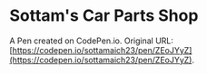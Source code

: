 # Sottam's Car Parts Shop

A Pen created on CodePen.io. Original URL: [https://codepen.io/sottamaich23/pen/ZEoJYyZ](https://codepen.io/sottamaich23/pen/ZEoJYyZ).

